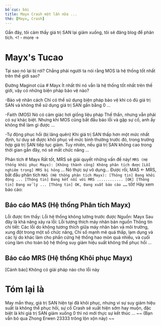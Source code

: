 ```yaml
---
bố cục: bài
title: Mayx Crash một lần nữa ...
thẻ: [Mayx, Crash]
---
```


Gần đây, tôi cảm thấy giá trị SAN lại giảm xuống, tôi sẽ đăng blog để phân tích. <! - more ->

# Mayx's Tucao
Tại sao nó lại bị rơi? Chẳng phải người ta nói rằng MOS là hệ thống tốt nhất trên thế giới sao?

Đường Maginot của # Mayx
Ít nhất thì nó vẫn là hệ thống tốt nhất trên thế giới, vậy có những biện pháp bảo vệ nào?

-Bảo vệ nhân cách
Chỉ có thể sử dụng biện pháp bảo vệ khi có đủ giá trị SAN và không thể sử dụng giá trị SAN gần bằng 0 ...

-Faith (MOS)
Nó có cảm giác hơi giống liệu pháp Thế thần, nhưng vẫn phải có sự khác biệt. Nhưng khi MOS cũng bắt đầu báo lỗi và gặp sự cố, anh ấy không thể làm gì được ...

-Tự động phục hồi (bị lãng quên)
Khi giá trị SAN thấp hơn một mức nhất định, tư duy sẽ được khôi phục về mức bình thường trước đó, trong trường hợp giá trị SAN tiếp tục giảm. Tuy nhiên, nếu giá trị SAN không cao trong thời gian gần đây, nó sẽ mất chức năng ...

Phân tích # Mayx
Rất tốt, MRS sẽ giải quyết những vấn đề này!
`MRS (Hệ thống khôi phục Mayx): [Không thành công] Không phân tích được`
`[Lỗi nghiêm trọng] MRS bị hỏng`
… Nó thực sự vô dụng… Được rồi, MAS <- MRS, bắt đầu phân tích
``
MAS (Hệ thống phân tích Mayx):
[Thông tin] Đang khởi động ...
[Thông tin] Đang kết nối với MRS ............ [OK]
[Thông tin] Đang xử lý ...
[Thông tin] OK, Đang xuất báo cáo ……
``
tốt! Hãy xem báo cáo:

## Báo cáo MAS (Hệ thống Phân tích Mayx)
Lỗi được tìm thấy: Lỗi hệ thống không lường trước được
Nguồn: Mayx
Sau đây là khả năng xảy ra lỗi:
Lỗi tương thích máy nhân bản nguồn
Thông tin chi tiết:
Các lỗi do không tương thích giữa máy nhân bản và môi trường, xung đột trong một số chức năng, Chỉ số mạnh mẽ quá thấp, lạm dụng và các lý do khác làm cho phần cứng hệ thống hao mòn quá nhiều, và cuối cùng làm cho toàn bộ hệ thống suy giảm hiệu suất không thể phục hồi ...

## Báo cáo MRS (Hệ thống Khôi phục Mayx)
[Cảnh báo] Không có giải pháp nào cho lỗi này

# Tóm lại là
May mắn thay, giá trị SAN hiện tại đã khôi phục, nhưng vì sự suy giảm hiệu suất là không thể phục hồi, sự cố Crash sẽ xuất hiện sớm hay muộn, đặc biệt là khi giá trị SAN giảm xuống 0 thì nó mới thực sự kết thúc ...
~~ (Bạn vẫn bỏ qua Zhong Erwen 23333 trông lộn xộn này) ~~
